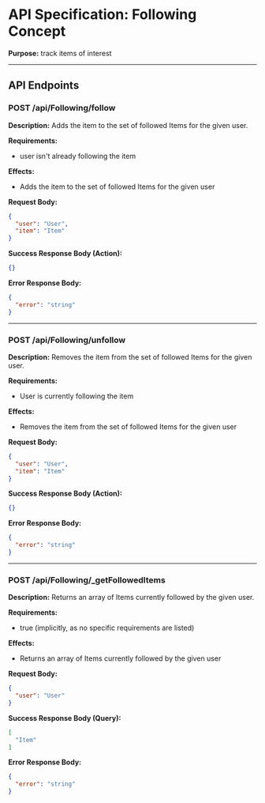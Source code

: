 # API Specification: Following Concept

**Purpose:** track items of interest

---

## API Endpoints

### POST /api/Following/follow

**Description:** Adds the item to the set of followed Items for the given user.

**Requirements:**
- user isn't already following the item

**Effects:**
- Adds the item to the set of followed Items for the given user

**Request Body:**
```json
{
  "user": "User",
  "item": "Item"
}
```

**Success Response Body (Action):**
```json
{}
```

**Error Response Body:**
```json
{
  "error": "string"
}
```

---

### POST /api/Following/unfollow

**Description:** Removes the item from the set of followed Items for the given user.

**Requirements:**
- User is currently following the item

**Effects:**
- Removes the item from the set of followed Items for the given user

**Request Body:**
```json
{
  "user": "User",
  "item": "Item"
}
```

**Success Response Body (Action):**
```json
{}
```

**Error Response Body:**
```json
{
  "error": "string"
}
```

---

### POST /api/Following/_getFollowedItems

**Description:** Returns an array of Items currently followed by the given user.

**Requirements:**
- true (implicitly, as no specific requirements are listed)

**Effects:**
- Returns an array of Items currently followed by the given user

**Request Body:**
```json
{
  "user": "User"
}
```

**Success Response Body (Query):**
```json
[
  "Item"
]
```

**Error Response Body:**
```json
{
  "error": "string"
}
```